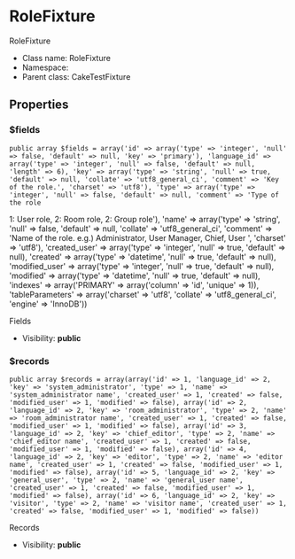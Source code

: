 RoleFixture
===============

RoleFixture




* Class name: RoleFixture
* Namespace: 
* Parent class: CakeTestFixture





Properties
----------


### $fields

    public array $fields = array('id' => array('type' => 'integer', 'null' => false, 'default' => null, 'key' => 'primary'), 'language_id' => array('type' => 'integer', 'null' => false, 'default' => null, 'length' => 6), 'key' => array('type' => 'string', 'null' => true, 'default' => null, 'collate' => 'utf8_general_ci', 'comment' => 'Key of the role.', 'charset' => 'utf8'), 'type' => array('type' => 'integer', 'null' => false, 'default' => null, 'comment' => 'Type of the role
1: User role, 2: Room role, 2: Group role'), 'name' => array('type' => 'string', 'null' => false, 'default' => null, 'collate' => 'utf8_general_ci', 'comment' => 'Name of the role.
e.g.) Administrator, User Manager, Chief, User
', 'charset' => 'utf8'), 'created_user' => array('type' => 'integer', 'null' => true, 'default' => null), 'created' => array('type' => 'datetime', 'null' => true, 'default' => null), 'modified_user' => array('type' => 'integer', 'null' => true, 'default' => null), 'modified' => array('type' => 'datetime', 'null' => true, 'default' => null), 'indexes' => array('PRIMARY' => array('column' => 'id', 'unique' => 1)), 'tableParameters' => array('charset' => 'utf8', 'collate' => 'utf8_general_ci', 'engine' => 'InnoDB'))

Fields



* Visibility: **public**


### $records

    public array $records = array(array('id' => 1, 'language_id' => 2, 'key' => 'system_administrator', 'type' => 1, 'name' => 'system_administrator name', 'created_user' => 1, 'created' => false, 'modified_user' => 1, 'modified' => false), array('id' => 2, 'language_id' => 2, 'key' => 'room_administrator', 'type' => 2, 'name' => 'room_administrator name', 'created_user' => 1, 'created' => false, 'modified_user' => 1, 'modified' => false), array('id' => 3, 'language_id' => 2, 'key' => 'chief_editor', 'type' => 2, 'name' => 'chief_editor name', 'created_user' => 1, 'created' => false, 'modified_user' => 1, 'modified' => false), array('id' => 4, 'language_id' => 2, 'key' => 'editor', 'type' => 2, 'name' => 'editor name', 'created_user' => 1, 'created' => false, 'modified_user' => 1, 'modified' => false), array('id' => 5, 'language_id' => 2, 'key' => 'general_user', 'type' => 2, 'name' => 'general_user name', 'created_user' => 1, 'created' => false, 'modified_user' => 1, 'modified' => false), array('id' => 6, 'language_id' => 2, 'key' => 'visitor', 'type' => 2, 'name' => 'visitor name', 'created_user' => 1, 'created' => false, 'modified_user' => 1, 'modified' => false))

Records



* Visibility: **public**




